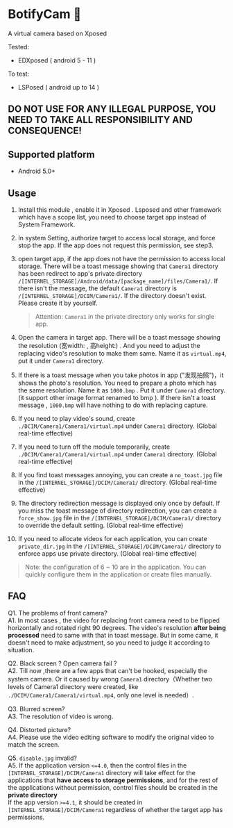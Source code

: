 # BotifyCam 🚀

A virtual camera based on Xposed

Tested:
- EDXposed ( android 5 - 11 )

To test:
- LSPosed ( android up to 14 )

## DO NOT USE FOR ANY ILLEGAL PURPOSE, YOU NEED TO TAKE ALL RESPONSIBILITY AND CONSEQUENCE!

## Supported platform

- Android 5.0+

## Usage

1. Install this module , enable it in Xposed . Lsposed and other framework which have a scope list, you need to choose target app instead of System Framework.

2. In system Setting, authorize target to access local storage, and force stop the app. If the app does not request this permission, see step3.

3. open target app, if the app does not have the permission to access local storage. There will be a toast message showing that `Camera1` directory has been redirect to app's private directory `/[INTERNEL_STORAGE]/Android/data/[package_name]/files/Camera1/`. If there isn't the message, the default `Camera1` directory is `/[INTERNEL_STORAGE]/DCIM/Camera1/`. If the directory doesn't exist. Please create it by yourself.

    > Attention: `Camera1` in the private directory only works for single app.

4. Open the camera in target app. There will be a toast message showing the resolution (宽width: , 高height:) . And you need to adjust the replacing video's resolution to make them same. Name it as `virtual.mp4`, put it under `Camera1` directory.

5. If there is a toast message when you take photos in app ("发现拍照")，it shows the photo's resolution. You need to prepare a photo which has the same resolution. Name it as `1000.bmp` . Put it under `Camera1` directory. (it support other image format renamed to bmp ). If there isn't a toast message , `1000.bmp` will have nothing to do with replacing capture.

6. If you need to play video's sound, create `./DCIM/Camera1/Camera1/virtual.mp4` under `Camera1` directory. (Global real-time effective)

7. If you need to turn off the module temporarily, create `./DCIM/Camera1/Camera1/virtual.mp4` under `Camera1` directory. (Global real-time effective)

8. If you find toast messages annoying, you can create a `no_toast.jpg` file in the `/[INTERNEL_STORAGE]/DCIM/Camera1/` directory. (Global real-time effective)

9. The directory redirection message is displayed only once by default. If you miss the toast message of directory redirection, you can create a `force_show.jpg` file in the `/[INTERNEL_STORAGE]/DCIM/Camera1/` directory to override the default setting. (Global real-time effective)

10. If you need to allocate videos for each application, you can create `private_dir.jpg` in the `/[INTERNEL_STORAGE]/DCIM/Camera1/` directory to enforce apps use private directory. (Global real-time effective)

> Note: the configuration of 6 ~ 10 are in the application. You can quickly configure them in the application or create files manually.

## FAQ

Q1. The problems of front camera?  
A1. In most cases , the video for replacing front camera need to be flipped horizontally and rotated right 90 degrees. The video's resolution **after being processed** need to same with that in toast message.  But in some came, it doesn't need to make adjustment, so you need to judge it according to situation.

Q2. Black screen ? Open camera fail ?  
A2. Till now ,there are a few apps that can't be hooked, especially the system camera. Or it caused by wrong `Camera1` directory（Whether two levels of Camera1 directory were created, like `./DCIM/Camera1/Camera1/virtual.mp4`, only one level is needed）.

Q3. Blurred screen?  
A3. The resolution of video is wrong.

Q4. Distorted picture?  
A4. Please use the video editing software to modify the original video to match the screen.

Q5. `disable.jpg` invalid?  
A5. If the application version `<=4.0`, then the control files in the `[INTERNEL_STORAGE]/DCIM/Camera1` directory will take effect for the applications that **have access to storage permissions**, and for the rest of the applications without permission, control files should be created in the **private directory**  
If the app version `>=4.1`, it should be created in `[INTERNEL_STORAGE]/DCIM/Camera1` regardless of whether the target app has permissions.
